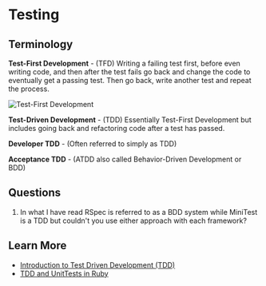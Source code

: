 # Testing

## Terminology

**Test-First Development** - (TFD) Writing a failing test first, before even writing code, and then after the test fails go back and change the code to eventually get a passing test. Then go back, write another test and repeat the process.

![Test-First Development](http://www.agiledata.org/images/tddSteps.jpg_)

**Test-Driven Development** - (TDD) Essentially Test-First Development but includes going back and refactoring code after a test has passed.

**Developer TDD** - (Often referred to simply as TDD)

**Acceptance TDD** - (ATDD also called Behavior-Driven Development or BDD)

## Questions

1. In what I have read RSpec is referred to as a BDD system while MiniTest is a TDD but couldn't you use either approach with each framework?

## Learn More

* [Introduction to Test Driven Development (TDD)](http://agiledata.org/essays/tdd.html)
* [TDD and UnitTests in Ruby](https://mikeyhogarth.wordpress.com/2011/11/08/tdd-and-unittests-in-ruby/)